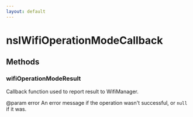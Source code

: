 ```yaml
---
layout: default
---
```


# nsIWifiOperationModeCallback #

## Methods ##

### wifiOperationModeResult ###

Callback function used to report result to WifiManager.

@param error
       An error message if the operation wasn't successful,
       or `null` if it was.

